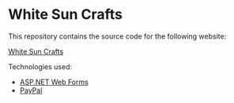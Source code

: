 # White Sun Crafts

This repository contains the source code for the following website:

[White Sun Crafts](https://whitesuncrafts.anigrams.org)

Technologies used:
* [ASP.NET Web Forms](https://docs.microsoft.com/en-us/aspnet/web-forms/)
* [PayPal](https://www.paypal.com)

